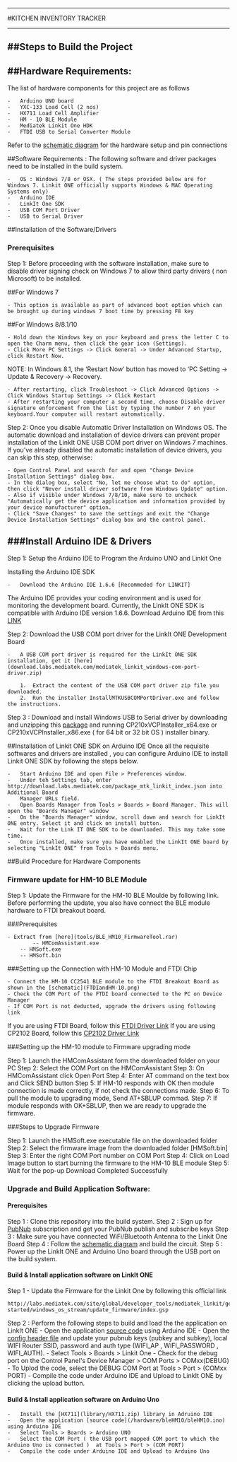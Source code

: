 ***************************
#KITCHEN INVENTORY TRACKER 
***************************

##Steps to Build the Project 
---------------------------

##Hardware Requirements:
-----------------------
The list of hardware components for this project are as follows

	-	Arduino UNO board
	-	YXC-133 Load Cell (2 nos)
	-	HX711 Load Cell Amplifier 
	-	HM - 10 BLE Module
	-	Mediatek Linkit One HDK
	-	FTDI USB to Serial Converter Module

Refer to the [schematic diagram](Schematic.png) for the hardware setup and pin connections

##Software Requirements :
The following software and driver packages need to be installed in the build system. 

	- 	OS : Windows 7/8 or OSX. ( The steps provided below are for Windows 7. Linkit ONE officially supports Windows & MAC Operating Systems only)
	- 	Arduino IDE
	- 	LinkIt One SDK
	- 	USB COM Port Driver
	- 	USB to Serial Driver  


##Installation of the Software/Drivers

### Prerequisites
Step 1: Before proceeding with the software installation, make sure to disable driver signing check on Windows 7 to allow third party drivers ( non Microsoft) to be installed. 

##For Windows 7 
	
	- This option is available as part of advanced boot option which can be brought up during windows 7 boot time by pressing F8 key
	
##For Windows 8/8.1/10

	- Hold down the Windows key on your keyboard and press the letter C to open the Charm menu, then click the gear icon (Settings).
	- Click More PC Settings -> Click General -> Under Advanced Startup, click Restart Now.

NOTE: In Windows 8.1, the ‘Restart Now’ button has moved to ‘PC Setting -> Update & Recovery -> Recovery.

	- After restarting, click Troubleshoot -> Click Advanced Options -> Click Windows Startup Settings -> Click Restart
	- After restarting your computer a second time, choose Disable driver signature enforcement from the list by typing the number 7 on your keyboard.Your computer will restart automatically.
	
Step 2: Once you disable Automatic Driver Installation on Windows OS. The automatic download and installation of device drivers can prevent proper installation of the LinkIt ONE USB COM port driver on Windows 7 machines. If you’ve already disabled the automatic installation of device drivers, you can skip this step, otherwise:

	- Open Control Panel and search for and open "Change Device Installation Settings" dialog box.
	- In the dialog box, select "No, let me choose what to do" option, then click "Never install driver software from Windows Update" option. 
	- Also if visible under Windows 7/8/10, make sure to uncheck "Automatically get the device application and information provided by your device manufacturer" option.
	- Click "Save Changes" to save the settings and exit the "Change Device Installation Settings" dialog box and the control panel.
	 

###Install Arduino IDE & Drivers
----------------------------------------------------
Step 1: Setup the Arduino IDE to Program the Arduino UNO and Linkit One

Installing the Arduino IDE SDK

	- 	Download the Arduino IDE 1.6.6 [Recommeded for LINKIT]
		
The Arduino IDE provides your coding environment and is used for monitoring the development board. Currently, the LinkIt ONE SDK is compatible with Arduino IDE version 1.6.6. Download Arduino IDE from this [LINK](https://www.arduino.cc/en/Main/OldSoftwareReleases#previous)


Step 2: Download the USB COM port driver for the LinkIt ONE Development Board

	- 	A USB COM port driver is required for the LinkIt ONE SDK installation, get it [here](download.labs.mediatek.com/mediatek_linkit_windows-com-port-driver.zip)

		1.	Extract the content of the USB COM port driver zip file you downloaded.
		2.	Run the installer InstallMTKUSBCOMPortDriver.exe and follow the instructions.

Step 3 : Download and install Windows USB to Serial driver by downloading and unzipping this [package](tools/CP210x_Windows_Drivers.zip) and running CP210xVCPInstaller_x64.exe or CP210xVCPInstaller_x86.exe ( for 64 bit or 32 bit OS ) installer binary.


##Installation of Linkit ONE SDK on Arduino IDE
Once all the requisite softwares and drivers are installed , you can configure Arduino IDE to install Linkit ONE SDK by following the steps below.

    -	Start Arduino IDE and open File > Preferences window.
    -	Under teh Settings tab, enter http://download.labs.mediatek.com/package_mtk_linkit_index.json into Additional Board 
    	Manager URLs field. 
    -	Open Boards Manager from Tools > Boards > Board Manager. This will open the "Boards Manager" window
    -	On the "Boards Manager" window, scroll down and search for LinkIt ONE entry. Select it and click on install button.
    -	Wait for the Link IT ONE SDK to be downloaded. This may take some time.
    -	Once installed, make sure you have emabled the LinkIt ONE board by selecting "LinkIt ONE" from Tools > Boards menu.


##Build Procedure for Hardware Components

### Firmware update for HM-10 BLE Module

Step 1: Update the Firmware for the HM-10 BLE Moulde by following link. Before performing the update, you also have connect the BLE module hardware to FTDI breakout board.   

###Prerequisites 

	- Extract from [here](tools/BLE_HM10_FirmwareTool.rar)
        	-- HMComAssistant.exe
	   	-- HMSoft.exe
	 	-- HMSoft.bin

###Setting up the Connection with HM-10 Module and FTDI Chip

	- Connect the HM-10 CC2541 BLE module to the FTDI Breakout Board as shown in the [schematic](FTDIandHM-10.png)
	- Check the COM Port of the FTDI board connected to the PC on Device Manager
	- If COM Port is not deducted, upgrade the drivers using following link
	    
If you are using FTDI Board, follow this [FTDI Driver Link](http://www.ftdichip.com/Drivers/D2XX.htm)
If you are using CP2102 Board, follow this [CP2102 Driver Link](https://www.silabs.com/products/mcu/Pages/USBtoUARTBridgeVCPDrivers.aspx)

###Setting up the HM-10 module to Firmware upgrading mode

Step 1: Launch the HMComAssistant form the downloaded folder on your PC
Step 2: Select the COM Port on the HMComAssistant
Step 3: On HMComAssistant click Open Port
Step 4: Enter AT command on the text box and Click SEND button
Step 5: If HM-10 responds with OK then module connection is made correctly, if not check the connections made.
Step 6: To pull the module to upgrading mode, Send AT+SBLUP commad.
Step 7: If module responds with OK+SBLUP, then we are ready to upgrade the firmware.

###Steps to Upgrade Firmware

Step 1: Launch the HMSoft.exe executable file on the downloaded folder
Step 2: Select the firmware image from the downloaded folder [HMSoft.bin]
Step 3: Enter the right COM Port number on COM Port
Step 4: Click on Load Image button to start burning the firmware to the HM-10 BLE module
Step 5: Wait for the pop-up Download Completed Successfully

### Upgrade and Build Application Software:

#### Prerequisites
Step 1 : Clone this repository into the build system.
Step 2 : Sign up for [PubNub](www.pubnub.com) subscription and get your PubNub publish and subscribe keys
Step 3 : Make sure you have connected WiFi/Bluetooth Antenna to the Linkit One Board
Step 4 : Follow the [schematic diagram](Schematic.png) and build the circuit.
Step 5 : Power up the LinkIt ONE and Arduino Uno board through the USB port on the build system. 

#### Build & Install application software on LinkIt ONE
Step 1 - Update the Firmware for the Linkit One by following this official link

	http://labs.mediatek.com/site/global/developer_tools/mediatek_linkit/get-started/windows_os_stream/update_firmware/index.gsp

Step 2 : Perform the following steps to build and load the the application on LinkIt ONE 
	-	Open the application [source code](linkitble/pubnub_linkit/pubnub_linkit.ino) using Arduino IDE
	-	Open the [config header file](linkitble/pubnub_linkit/settings.h) and update your pubnub keys (pubkey and subkey), local WIFI Router SSID, password and auth type (WIFI_AP , WIFI_PASSWORD , WIFI_AUTH).
	-	Select Tools > Boards > Linkit One
	-	Check for the debug port on the Control Panel's Device Manager > COM Ports > COMxx(DEBUG)
	-	To Uplod the code, select the DEBUG COM Port at Tools > Port > (COMxx PORT)
	- 	Compile the code under Arduino IDE and Upload to LinkIt ONE by clicking the upload button.
	

#### Build & Install application software on Arduino Uno

	-	Install the [HX711](library/HX711.zip) library in Adruino IDE
	-	Open the application [source code](/hardware/bleHM10/bleHM10.ino) using Arduino IDE
	-	Select Tools > Boards > Arduino UNO
	-	Select the COM Port ( the USB port mapped COM port to which the Arduino Uno is connected )  at Tools > Port > (COM PORT)
	- 	Compile the code under Arduino IDE and Upload to Arduino Uno
	


